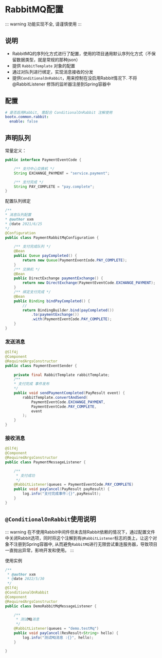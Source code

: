 # RabbitMQ配置
::: warning
功能实现不全, 请谨慎使用
:::
## 说明
- RabbitMQ的序列化方式进行了配置，使用的项目通用默认序列化方式（不保留数据类型，就是常规的那种json）
- 提供 `RabbitTemplate` 对象的配置
- 通过对队列进行绑定，实现消息接收的分发
- 提供`ConditionalOnRabbit`，用来控制在没启用Rabbit情况下. 不将 @RabbitListener 修饰的监听器注册到Spring容器中
## 配置
```yaml
# 是否启用Rabbit, 需配合 ConditionalOnRabbit 注解使用
bootx.common.rabbit:
  enable: false
```
## 声明队列
常量定义：
```java
public interface PaymentEventCode {

    /** 支付中心交换机 */
    String EXCHANGE_PAYMENT = "service.payment";

    /** 支付完成 */
    String PAY_COMPLETE = "pay.complete";
}
```
配置队列绑定
```java
/**
* 消息队列配置
* @author xxm
* @date 2021/6/25
*/
@Configuration
public class PaymentRabbitMqConfiguration {
    
    /** 支付完成队列 */
    @Bean
    public Queue payCompleted() {
        return new Queue(PaymentEventCode.PAY_COMPLETE);
    }
    /** 交换机 */
    @Bean
    public DirectExchange paymentExchange() {
        return new DirectExchange(PaymentEventCode.EXCHANGE_PAYMENT);
    }
    /** 绑定支付完成 */
    @Bean
    public Binding bindPayCompleted() {
        // 
        return BindingBuilder.bind(payCompleted())
            .to(paymentExchange())
            .with(PaymentEventCode.PAY_COMPLETE);
    }
}
```
### 发送消息
```java
@Slf4j
@Component
@RequiredArgsConstructor
public class PaymentEventSender {
    
    private final RabbitTemplate rabbitTemplate;
    /**
    * 支付完成 事件发布
    */
    public void sendPaymentCompleted(PayResult event) {
        rabbitTemplate.convertAndSend(
            PaymentEventCode.EXCHANGE_PAYMENT,
            PaymentEventCode.PAY_COMPLETE,
            event
        );
    }
}

```
### 接收消息
```java
@Slf4j
@Component
@RequiredArgsConstructor
public class PaymentMessageListener {

    /**
     * 支付成功
     */
    @RabbitListener(queues = PaymentEventCode.PAY_COMPLETE)
    public void payCancel(PayResult payResult) {
        log.info("支付完成事件:{}",payResult);
    }
}
```

## `@ConditionalOnRabbit`使用说明
::: warning
在不使用Rabbit中间件但未去除Rabbit依赖的情况下，通过配置文件中关闭Rabbit选项，同时将这个注解到有`@RabbitListener`标志的类上，让这个对象不注册到Spring容器中,
从而避免`RabbitMQ`进行无限尝试重连服务器，导致项目一直抛出异常，影响开发和使用。
:::

使用实例
```java
/**
 * @author xxm
 * @date 2022/5/30
 */
@Slf4j
@ConditionalOnRabbit
@Component
@RequiredArgsConstructor
public class DemoRabbitMqMessageListener {

    /**
     * 测试MQ消息
     */
    @RabbitListener(queues = "demo.testMq")
    public void payCancel(ResResult<String> hello) {
        log.info("测试MQ消息 :{}", hello);
    }

}
```
